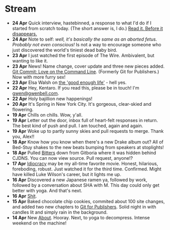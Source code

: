 Stream
======

+ **24 Apr** Quick interview, hastebinned, a response to what I'd do if I started from scratch today. (The short answer is, I do.) [Read it. Before it disappears.](http://hastebin.gwenbell.com/qepaheqani.md)
+ **24 Apr** Note to self: _well, it's basically the same as an aborted fetus. Probably not even conscious!_ Is not a way to encourage someone who just discovered the world's tiniest dead baby bird.
+ **23 Apr** I just watched the first episode of The Wire. Ambivalent, but wanting to like it.
+ **23 Apr** News! Name change, cover update and three new pieces added. [Git Commit: Love on the Command Line](http://git.gwenbell.com). (Formerly Git for Publishers.) Now with more furry sex!
+ **23 Apr** Elsa Walsh on [the 'good enough life'](http://www.washingtonpost.com/opinions/why-women-should-embrace-a-good-enough-life/2013/04/18/4b2b086c-a5db-11e2-a8e2-5b98cb59187f_print.html) - hell yes.
+ **22 Apr** Hey, Kentaro. If you read this, please be in touch! I'm [gwen@gwenbell.com](mailto:gwen@gwenbell.com).
+ **22 Apr** Holy bajillion new happenings!
+ **20 Apr** It's Spring in New York City. It's gorgeous, clear-skied and flowering.
+ **19 Apr** Chills on chills. Wow, y'all.
+ **19 Apr** Letter out the door, inbox full of heart-felt responses in return. The best kind of push and pull. I am touched, again and again.
+ **19 Apr** Woke up to partly sunny skies and pull requests to merge. Thank you, Alex!!
+ **18 Apr** Know how you know when there's a new Drake album out? All of Bed-Stuy shakes to the new beats bumping from speakers at stoplights!
+ **18 Apr** Pulled [Bitters](https://github.com/gwenbell/gwenbell.com/pulse) down from Gitboria where it was hidden behind CJDNS. You can now view source. Pull request, anyone!?
+ **17 Apr** [Idiocracy](https://www.rottentomatoes.com/m/idiocracy/) may be my all-time favorite movie. Honest, hilarious, foreboding, robust. Just watched it for the third time. Confirmed. Might have killed Luke Wilson's career, but it lights me up.
+ **16 Apr** Discovered a new Japanese ramen ya, followed by work, followed by a conversation about SHA with M. This day could only get better with yoga. And that's next.
+ **16 Apr** [Shit](http://blog.linode.com/2013/04/16/security-incident-update/).
+ **15 Apr** Baked chocolate chip cookies, commited about 100 site changes, and added two new chapters to [Git for Publishers](http://git.gwenbell.com). Solid night in with candles lit and simply rain in the background.
+ **14 Apr** New [About](http://gwenbell.com/about). Hooray. Next, to yoga to decompress. Intense weekend on the machine!
